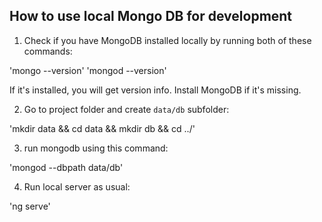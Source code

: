 ## How to use local Mongo DB for development

1. Check if you have MongoDB installed locally by running both of these commands:

  'mongo --version'
  'mongod --version'

If it's installed, you will get version info. Install MongoDB if it's missing.

2. Go to project folder and create `data/db` subfolder:

  'mkdir data && cd data && mkdir db && cd ../'

3. run mongodb using this command:

  'mongod --dbpath data/db'

4. Run local server as usual:

  'ng serve'

